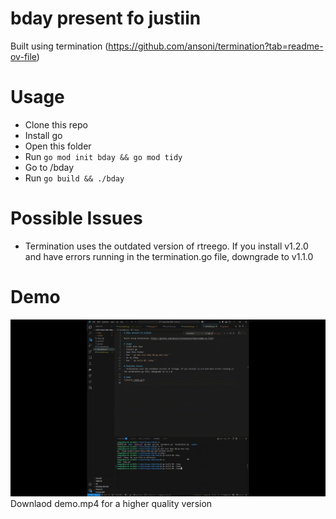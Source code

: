 # bday present fo justiin

Built using termination (https://github.com/ansoni/termination?tab=readme-ov-file)

# Usage
- Clone this repo
- Install go
- Open this folder
- Run ```go mod init bday && go mod tidy```
- Go to /bday
- Run ```go build && ./bday```

# Possible Issues
- Termination uses the outdated version of rtreego. If you install v1.2.0 and have errors running in the termination.go file, downgrade to v1.1.0

# Demo
![Demo](./demo.gif)
Downlaod demo.mp4 for a higher quality version